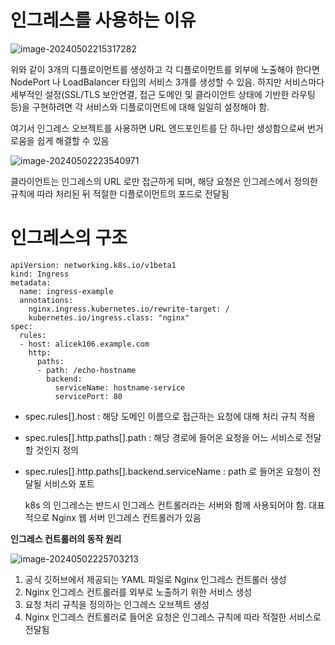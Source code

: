 # 인그레스를 사용하는 이유

![image-20240502215317282](images/8장_인그레스/image-20240502215317282.png)

  위와 같이 3개의 디플로이먼트를 생성하고 각 디플로이먼트를 외부에 노출해야 한다면 NodePort 나 LoadBalancer 타입의 서비스 3개를 생성할 수 있음. 하지만 서비스마다 세부적인 설정(SSL/TLS 보안연결, 접근 도메인 및 클라이언트 상태에 기반한 라우팅 등)을 구현하려면 각 서비스와 디플로이먼트에 대해 일일히 설정해야 함.

  여기서 인그레스 오브젝트를 사용하면 URL 엔드포인트를 단 하나만 생성함으로써 번거로움을 쉽게 해결할 수 있음

![image-20240502223540971](images/8장_인그레스/image-20240502223540971.png)

  클라이언트는 인그레스의 URL 로만 접근하게 되며, 해당 요청은 인그레스에서 정의한 규칙에 따라 처리된 뒤 적절한 디플로이먼트의 포드로 전달됨

# 인그레스의 구조

```
apiVersion: networking.k8s.io/v1beta1
kind: Ingress
metadata:
  name: ingress-example
  annotations:
    nginx.ingress.kubernetes.io/rewrite-target: /
    kubernetes.io/ingress.class: "nginx"
spec:
  rules:
  - host: alicek106.example.com
    http:
      paths:
      - path: /echo-hostname
        backend:
          serviceName: hostname-service
          servicePort: 80
```

- spec.rules[].host : 해당 도메인 이름으로 접근하는 요청에 대해 처리 규칙 적용
- spec.rules[].http.paths[].path : 해당 경로에 들어온 요청을 어느 서비스로 전달할 것인지 정의
- spec.rules[].http.paths[].backend.serviceName : path 로 들어온 요청이 전달될 서비스와 포트

  k8s 의 인그레스는 반드시 인그레스 컨트롤러라는 서버와 함께 사용되어야 함. 대표적으로 Nginx 웹 서버 인그레스 컨트롤러가 있음

**인그레스 컨트롤러의 동작 원리**

![image-20240502225703213](images/8장_인그레스/image-20240502225703213.png)

1. 공식 깃허브에서 제공되는 YAML 파일로 Nginx 인그레스 컨트롤러 생성
2. Nginx 인그레스 컨트롤러를 외부로 노출하기 위한 서비스 생성
3. 요청 처리 규칙을 정의하는 인그레스 오브젝트 생성
4. Nginx 인그레스 컨트롤러로 들어온 요청은 인그레스 규칙에 따라 적절한 서비스로 전달됨